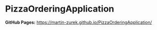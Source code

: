 # PizzaOrderingApplication

**GitHub Pages:** https://martin-zurek.github.io/PizzaOrderingApplication/
